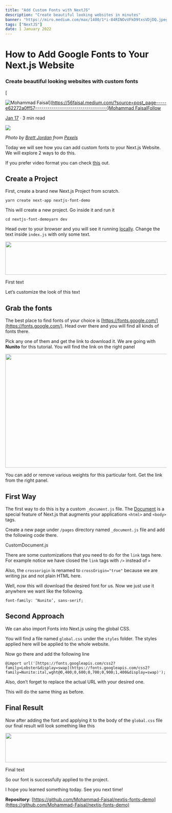 ```yaml
---
title: "Add Custom Fonts with NextJS"
description: "Create beautiful looking websites in minutes"
banner: "https://miro.medium.com/max/1400/1*i-84RINOvVFkD9txsVDjDQ.jpeg"
tags: ["NextJS"]
date: 1 January 2022
---
```


# How to Add Google Fonts to Your Next.js Website

### Create beautiful looking websites with custom fonts

[

![Mohammad Faisal](https://miro.medium.com/fit/c/96/96/1*-AnRurxYM1u0PRMIR60Oyg.jpeg)](https://56faisal.medium.com/?source=post_page-----e62272a0ff57-----------------------------------)[Mohammad Faisal](https://56faisal.medium.com/?source=post_page-----e62272a0ff57-----------------------------------)[Follow](https://medium.com/m/signin?actionUrl=https%3A%2F%2Fmedium.com%2F_%2Fsubscribe%2Fuser%2Ffe04a352a811%2Fe62272a0ff57&operation=register&redirect=https%3A%2F%2Fenlear.academy%2Fhow-to-add-google-fonts-to-your-next-js-website-e62272a0ff57&user=Mohammad+Faisal&userId=fe04a352a811&source=post_page-fe04a352a811----e62272a0ff57---------------------follow_byline--------------)

[Jan 17](https://medium.com/how-to-add-google-fonts-to-your-next-js-website-e62272a0ff57?source=post_page-----e62272a0ff57-----------------------------------) · 3 min read

![](https://images.pexels.com/photos/5045981/pexels-photo-5045981.jpeg?auto=compress&cs=tinysrgb&dpr=2&w=500)

_Photo by [Brett Jordan](https://www.pexels.com/@brettjordan) from [Pexels](https://www.pexels.com/photo/black-and-white-printer-paper-5045981/)_

Today we will see how you can add custom fonts to your Next.js Website. We will explore 2 ways to do this.

If you prefer video format you can check [this](https://www.youtube.com/watch?v=e-NOXZETn7s&lc=Ugz4G03L1q9WbF37cYp4AaABAg) out.

## Create a Project

First, create a brand new Next.js Project from scratch.

```
yarn create next-app nextjs-font-demo
```

This will create a new project. Go inside it and run it

```
cd nextjs-font-demoyarn dev
```

Head over to your browser and you will see it running [locally](http://localhost:3000). Change the text inside `index.js` with only some text.

<img alt="" class="t u v lf aj" src="https://miro.medium.com/max/1400/1\*gpRySGw3wnGrMVtrntGtjA.png" width="700" height="104" srcSet="https://miro.medium.com/max/552/1\*gpRySGw3wnGrMVtrntGtjA.png 276w, https://miro.medium.com/max/1104/1\*gpRySGw3wnGrMVtrntGtjA.png 552w, https://miro.medium.com/max/1280/1\*gpRySGw3wnGrMVtrntGtjA.png 640w, https://miro.medium.com/max/1400/1\*gpRySGw3wnGrMVtrntGtjA.png 700w" sizes="700px" role="presentation"/>

First text

Let’s customize the look of this text

## Grab the fonts

The best place to find fonts of your choice is [https://fonts.google.com/](https://fonts.google.com/). Head over there and you will find all kinds of fonts there.

Pick any one of them and get the link to download it. We are going with **Nunito** for this tutorial. You will find the link on the right panel

<img alt="" class="t u v lf aj" src="https://miro.medium.com/max/1400/1\*-SVOug8rZtFhqFRCwbmjyw.png" width="700" height="355" srcSet="https://miro.medium.com/max/552/1\*-SVOug8rZtFhqFRCwbmjyw.png 276w, https://miro.medium.com/max/1104/1\*-SVOug8rZtFhqFRCwbmjyw.png 552w, https://miro.medium.com/max/1280/1\*-SVOug8rZtFhqFRCwbmjyw.png 640w, https://miro.medium.com/max/1400/1\*-SVOug8rZtFhqFRCwbmjyw.png 700w" sizes="700px" role="presentation"/>

You can add or remove various weights for this particular font. Get the link from the right panel.

## First Way

The first way to do this is by a custom `_document.js` file. The [Document](https://nextjs.org/docs/advanced-features/custom-document) is a special feature of Next.js that augments your applications `<html>` and `<body>` tags.

Create a new page under `/pages` directory named `_document.js` file and add the following code there.

CustomDocument.js

There are some customizations that you need to do for the `link` tags here. For example notice we have closed the `link` tags with `/>` instead of `>`

Also, the `crossorigin` is renamed to `crossOrigin="true"` because we are writing jsx and not plain HTML here.

Well, now this will download the desired font for us. Now we just use it anywhere we want like the following.

```
font-family: ‘Nunito’, sans-serif;
```

## Second Approach

We can also import Fonts into Next.js using the global CSS.

You will find a file named `global.css` under the `styles` folder. The styles applied here will be applied to the whole website.

Now go there and add the following line

```
@import url('[https://fonts.googleapis.com/css2?family=Lobster&display=swap](https://fonts.googleapis.com/css2?family=Nunito:ital,wght@0,400;0,600;0,700;0,900;1,400&display=swap)');
```

Also, don’t forget to replace the actual URL with your desired one.

This will do the same thing as before.

## Final Result

Now after adding the font and applying it to the body of the `global.css` file our final result will look something like this

<img alt="" class="t u v lf aj" src="https://miro.medium.com/max/1400/1\*XHTq72-eSePJngQyJ0DsdQ.png" width="700" height="92" srcSet="https://miro.medium.com/max/552/1\*XHTq72-eSePJngQyJ0DsdQ.png 276w, https://miro.medium.com/max/1104/1\*XHTq72-eSePJngQyJ0DsdQ.png 552w, https://miro.medium.com/max/1280/1\*XHTq72-eSePJngQyJ0DsdQ.png 640w, https://miro.medium.com/max/1400/1\*XHTq72-eSePJngQyJ0DsdQ.png 700w" sizes="700px" role="presentation"/>

Final text

So our font is successfully applied to the project.

I hope you learned something today. See you next time!

**Repository**: [https://github.com/Mohammad-Faisal/nextjs-fonts-demo](https://github.com/Mohammad-Faisal/nextjs-fonts-demo)
